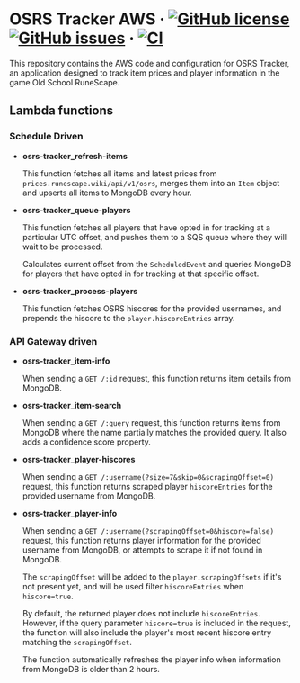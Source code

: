 # OSRS Tracker AWS &middot; [![GitHub license](https://img.shields.io/github/license/osrs-tracker/osrs-tracker-aws.svg)](https://github.com/osrs-tracker/osrs-tracker-aws/blob/master/LICENSE) [![GitHub issues](https://img.shields.io/github/issues/osrs-tracker/osrs-tracker-aws.svg)](https://github.com/osrs-tracker/osrs-tracker-aws/issues) &middot; [![CI](https://github.com/osrs-tracker/osrs-tracker-aws/actions/workflows/main.yml/badge.svg)](https://github.com/osrs-tracker/osrs-tracker-aws/actions/workflows/main.yml)

This repository contains the AWS code and configuration for OSRS Tracker, an application designed to track item prices
and player information in the game Old School RuneScape.

## Lambda functions

### Schedule Driven

- **osrs-tracker_refresh-items**

  This function fetches all items and latest prices from `prices.runescape.wiki/api/v1/osrs`, merges them into an `Item`
  object and upserts all items to MongoDB every hour.

- **osrs-tracker_queue-players**

  This function fetches all players that have opted in for tracking at a particular UTC offset, and pushes them to a SQS
  queue where they will wait to be processed.

  Calculates current offset from the `ScheduledEvent` and queries MongoDB for players that have opted in for tracking at
  that specific offset.

- **osrs-tracker_process-players**

  This function fetches OSRS hiscores for the provided usernames, and prepends the hiscore to the
  `player.hiscoreEntries` array.

### API Gateway driven

- **osrs-tracker_item-info**

  When sending a `GET /:id` request, this function returns item details from MongoDB.

- **osrs-tracker_item-search**

  When sending a `GET /:query` request, this function returns items from MongoDB where the name partially matches the
  provided query. It also adds a confidence score property.

- **osrs-tracker_player-hiscores**

  When sending a `GET /:username(?size=7&skip=0&scrapingOffset=0)` request, this function returns scraped player
  `hiscoreEntries` for the provided username from MongoDB.

- **osrs-tracker_player-info**

  When sending a `GET /:username(?scrapingOffset=0&hiscore=false)` request, this function returns player information for
  the provided username from MongoDB, or attempts to scrape it if not found in MongoDB.

  The `scrapingOffset` will be added to the `player.scrapingOffsets` if it's not present yet, and will be used filter
  `hiscoreEntries` when `hiscore=true`.

  By default, the returned player does not include `hiscoreEntries`. However, if the query parameter `hiscore=true` is
  included in the request, the function will also include the player's most recent hiscore entry matching the
  `scrapingOffset`.

  The function automatically refreshes the player info when information from MongoDB is older than 2 hours.
